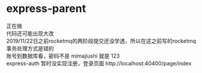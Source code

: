 # express-parent
正在做   
代码还可能出现大改   
2019/11/22日之前rocketmq的两阶段提交还没学透，所以在这之前写的rocketmq事务处理方式是错的   
账号到数据库看，密码不是 mimajiushi 就是 123   
express-auth 暂时没实现注册，登录页面 http://localhost:40400/page/index
